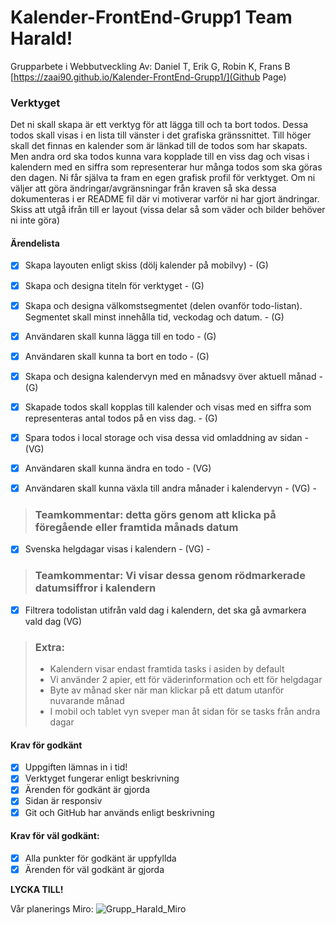 
# Kalender-FrontEnd-Grupp1 Team Harald!
Grupparbete i Webbutveckling
Av: Daniel T, Erik G, Robin K, Frans B
[https://zaai90.github.io/Kalender-FrontEnd-Grupp1/](Github Page)
### Verktyget
Det ni skall skapa är ett verktyg för att lägga till och ta bort todos. Dessa todos skall visas i
en lista till vänster i det grafiska gränssnittet. Till höger skall det finnas en kalender som är
länkad till de todos som har skapats. Men andra ord ska todos kunna vara kopplade till en
viss dag och visas i kalendern med en siffra som representerar hur många todos som ska
göras den dagen. Ni får själva ta fram en egen grafisk profil för verktyget. Om ni väljer att
göra ändringar/avgränsningar från kraven så ska dessa dokumenteras i er README fil
där vi motiverar varför ni har gjort ändringar.
Skiss att utgå ifrån till er layout (vissa delar så som väder och bilder behöver ni inte göra)

#### Ärendelista
- [x] Skapa layouten enligt skiss (dölj kalender på mobilvy) - (G)
- [x] Skapa och designa titeln för verktyget - (G)
- [x] Skapa och designa välkomstsegmentet (delen ovanför todo-listan). Segmentet skall
minst innehålla tid, veckodag och datum. - (G)
- [x] Användaren skall kunna lägga till en todo - (G)
- [x] Användaren skall kunna ta bort en todo - (G)
- [x] Skapa och designa kalendervyn med en månadsvy över aktuell månad - (G)
- [x] Skapade todos skall kopplas till kalender och visas med en siffra som representeras
antal todos på en viss dag. - (G)

- [x] Spara todos i local storage och visa dessa vid omladdning av sidan - (VG)
- [x] Användaren skall kunna ändra en todo - (VG)
- [x] Användaren skall kunna växla till andra månader i kalendervyn - (VG) - 
>### Teamkommentar: detta görs genom att klicka på föregående eller framtida månads datum
- [x] Svenska helgdagar visas i kalendern - (VG) - 
>### Teamkommentar: Vi visar dessa genom rödmarkerade datumsiffror i kalendern
- [x] Filtrera todolistan utifrån vald dag i kalendern, det ska gå avmarkera vald dag (VG)

>### Extra:
>- Kalendern visar endast framtida tasks i asiden by default
>- Vi använder 2 apier, ett för väderinformation och ett för helgdagar
>- Byte av månad sker när man klickar på ett datum utanför nuvarande månad
>- I mobil och tablet vyn sveper man åt sidan för se tasks från andra dagar

#### Krav för godkänt
- [x] Uppgiften lämnas in i tid!
- [x] Verktyget fungerar enligt beskrivning
- [x] Ärenden för godkänt är gjorda
- [x] Sidan är responsiv
- [x] Git och GitHub har används enligt beskrivning

#### Krav för väl godkänt:
- [x] Alla punkter för godkänt är uppfyllda
- [x]  Ärenden för väl godkänt är gjorda

**LYCKA TILL!**


Vår planerings Miro:
![Grupp_Harald_Miro](https://user-images.githubusercontent.com/79047651/175263435-c04076fe-e14e-4852-9c4b-dfb00d04dddd.jpg)
